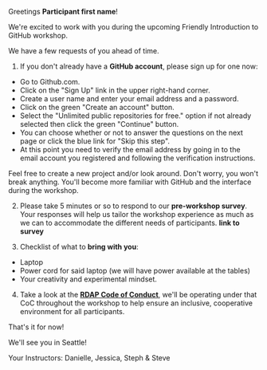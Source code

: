 Greetings **Participant first name**!

We're excited to work with you during the upcoming Friendly Introduction to GitHub workshop.

We have a few requests of you ahead of time.

1. If you don't already have a **GitHub account**, please sign up for one now: 
  * Go to Github.com.  
  * Click on the "Sign Up" link in the upper right-hand corner. 
  * Create a user name and enter your email address and a password.
  * Click on the green "Create an account" button.
  * Select the "Unlimited public repositories for free." option if not already selected then click the green "Continue" button.
  * You can choose whether or not to answer the questions on the next page or click the blue link for "Skip this step".
  * At this point you need to verify the email address by going in to the email account you registered and following the verification instructions.  
  
Feel free to create a new project and/or look around.  Don't worry, you won't break anything.  You'll become more familiar with GitHub and the interface during the workshop.

2. Please take 5 minutes or so to respond to our **pre-workshop survey**.  Your responses will help us tailor the workshop experience as much as we can to accommodate the different needs of participants.
**link to survey**

3. Checklist of what to **bring with you**:
  * Laptop
  * Power cord for said laptop (we will have power available at the tables)
  * Your creativity and experimental mindset.
  
4. Take a look at the [**RDAP Code of Conduct**](http://www.asis.org/rdap/code-of-conduct/), we'll be operating under that CoC throughout the workshop to help ensure an inclusive, cooperative environment for all participants.

That's it for now!

We'll see you in Seattle!

Your Instructors:
Danielle, Jessica, Steph & Steve
